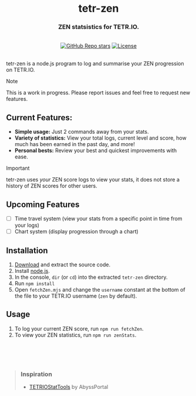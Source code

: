 <div align="center">
  <h1 align="center">tetr-zen</h1>
  <h3>ZEN statsistics for TETR.IO.</h3>
</div>

<br/>

<div align="center">
  <a href="https://github.com/orn8/tetr-zen/stargazers"><img alt="GitHub Repo stars" src="https://img.shields.io/github/stars/orn8/tetr-zen?style=for-the-badge"></a>
  <a href="https://github.com/orn8/tetr-zen/blob/main/LICENSE"><img alt="License" src="https://img.shields.io/badge/license-AGPLv3-purple?style=for-the-badge"></a>
</div>

<br/>

tetr-zen is a node.js program to log and summarise your ZEN progression on TETR.IO.

> [!NOTE]
> This is a work in progress. Please report issues and feel free to request new features.

## Current Features:

- **Simple usage:** Just 2 commands away from your stats.
- **Variety of statistics:** View your total logs, current level and score, how much has been earned in the past day, and more!
- **Personal bests:** Review your best and quickest improvements with ease.

> [!IMPORTANT]
> tetr-zen uses *your* ZEN score logs to view your stats, it does not store a history of ZEN scores for other users.

## Upcoming Features

- [ ] Time travel system (view your stats from a specific point in time from your logs)
- [ ] Chart system (display progression through a chart)
 
## Installation

1) [Download](https://github.com/orn8/tetr-zen/archive/refs/heads/main.zip) and extract the source code.
2) Install [node.js](https://nodejs.org/en).
3) In the console, `dir` (or `cd`) into the extracted `tetr-zen` directory.
4) Run `npm install`
5) Open `fetchZen.mjs` and change the `username` constant at the bottom of the file to your TETR.IO username (`zen` by default).

## Usage

1) To log your current ZEN score, run `npm run fetchZen`.
2) To view your ZEN statistics, run `npm run zenStats`.

<br/>
<br/>
<br/>

<blockquote>

### Inspiration

* [TETRIOStatTools](https://github.com/AbyssPortal/TETRIOStatTools) by AbyssPortal

</blockquote>
